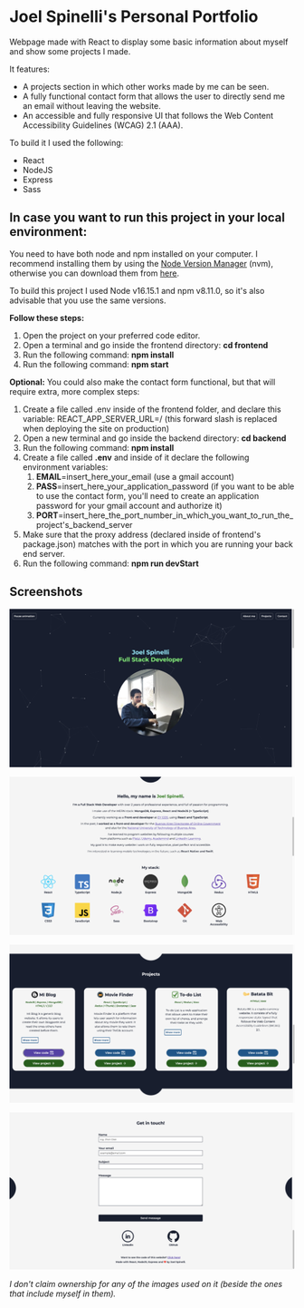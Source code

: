 # Joel Spinelli's Personal Portfolio

Webpage made with React to display some basic information about myself and show some projects I made.

It features:
* A projects section in which other works made by me can be seen.
* A fully functional contact form that allows the user to directly send me an email without leaving the website. 
* An accessible and fully responsive UI that follows the Web Content Accessibility Guidelines (WCAG) 2.1 (AAA).

To build it I used the following: 
* React 
* NodeJS 
* Express 
* Sass

## In case you want to run this project in your local environment: 
You need to have both node and npm installed on your computer. I recommend installing them by using the [Node Version Manager](https://github.com/nvm-sh/nvm) (nvm), otherwise you can download them from [here](https://nodejs.org/en). 

To build this project I used Node v16.15.1 and npm v8.11.0, so it's also advisable that you use the same versions. 

**Follow these steps:** 
1. Open the project on your preferred code editor. 
1. Open a terminal and go inside the frontend directory: **cd frontend**
1. Run the following command: **npm install**
1. Run the following command: **npm start**

**Optional:** You could also make the contact form functional, but that will require extra, more complex steps: 
1. Create a file called .env inside of the frontend folder, and declare this variable: REACT_APP_SERVER_URL=/ (this forward slash is replaced when deploying the site on production)
1. Open a new terminal and go inside the backend directory: **cd backend** 
1. Run the following command: **npm install**
1. Create a file called **.env** and inside of it declare the following environment variables: 
    1. **EMAIL**=insert_here_your_email (use a gmail account)
    1. **PASS**=insert_here_your_application_password (if you want to be able to use the contact form, you'll need to create an application password for your gmail account and authorize it)
    1. **PORT**=insert_here_the_port_number_in_which_you_want_to_run_the_project's_backend_server 
1. Make sure that the proxy address (declared inside of frontend's package.json) matches with the port in which you are running your back end server. 
1. Run the following command: **npm run devStart**

## Screenshots
![Screenshot of Joel's portoflio 1 of 4. It's the initial view, which is a picture of Joel coding con his laptop.](./screenshots/screenshot1.png)

![Screenshot of Joel's portoflio 2 of 4. It's the about-me section of the portfolio, which tells a little about Joel's professional experience and shows his technology stack.](./screenshots/screenshot2.png)

![Screenshot of Joel's portoflio 3 of 4. It's the projects section of Joel's portfolio, which contains cards with some information about each one of the projects.](./screenshots/screenshot3.png)

![Screenshot of Joel's portoflio 4 of 4. It's the contact form of Joel's portfolio.](./screenshots/screenshot4.png)

_I don't claim ownership for any of the images used on it (beside the ones that include myself in them)._
